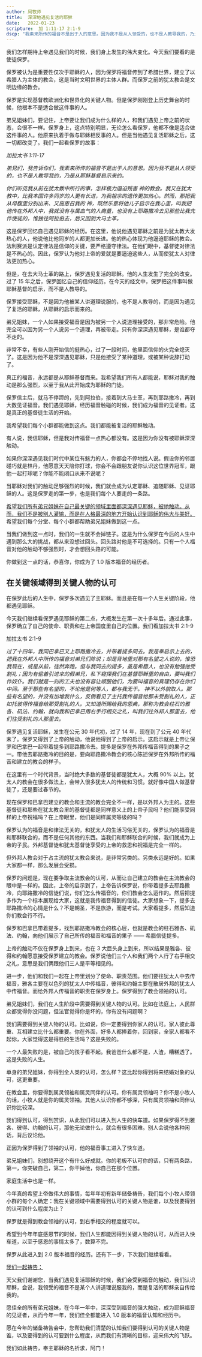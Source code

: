 ```yaml
---
author: 周牧师
title:  深深地遇见复活的耶稣
date:   2022-01-23
scripture:  加 1:11-17 2:1-9
dscp: "我素来所传的福音不是出于人的意思。因为我不是从人领受的，也不是人教导我的，乃是从耶稣基督启示来的……你们听见我从前在犹太教中所行的事，怎样极力逼迫残害 神的教会。我又在犹太教中，比我本国许多同岁的人更有长进，为我祖宗的遗传更加热心。"
---
```


我们怎样期待上帝遇见我们的时候，我们身上发生的伟大变化。今天我们要看的是使徒保罗。

保罗被认为是重要性仅次于耶稣的人，因为保罗将福音传到了希腊世界，建立了以希腊人为主体的教会，这是当时文明世界的主体人群。而保罗之前的犹太教会是文明边缘的教会。


保罗是实现基督教欧洲化和世界化的关键人物。但是保罗刚刚登上历史舞台的时候，他根本不是适合做这件事的人。

弟兄姐妹们，要记住，上帝要让我们成为什么样的人，和我们遇见上帝之前的状态，会很不一样。保罗身上，这点特别明显，无论怎么看保罗，他都不像是适合做这件事的人。他原来执着于做与耶稣相反事的人。但是当他遇见复活耶稣之后，这一切都改变了。我们一起看保罗的故事：

*加拉太书 1:11-17*

*弟兄们，我告诉你们，我素来所传的福音不是出于人的意思。因为我不是从人领受的，也不是人教导我的，乃是从耶稣基督启示来的。*

*你们听见我从前在犹太教中所行的事，怎样极力逼迫残害 神的教会。我又在犹太教中，比我本国许多同岁的人更有长进，为我祖宗的遗传更加热心。然而，那把我从母腹里分别出来、又施恩召我的 神，既然乐意将他儿子启示在我心里，叫我把他传在外邦人中，我就没有与属血气的人商量，也没有上耶路撒冷去见那些比我先作使徒的，惟独往阿拉伯去，后又回到大马士革。*

这是保罗回忆自己遇见耶稣的经历。在这里，他说他遇见耶稣之前是为犹太教大发热心的人，他说他比他同岁的人都更加长进。他的热心体现为他逼迫耶稣的教会。法利赛派是认定律法是信仰的关键，要严格遵守律法。在他们眼中，基督徒对律法是不热心的。因此，保罗认为他对上帝的爱就是要逼迫这些人，从而使犹太人对律法更加热心。

但是，在去大马士革的路上，保罗遇见复活的耶稣。他的人生发生了完全的改变。过了 15 年之后，保罗回忆自己的信仰经历。在今天的经文中，保罗把这件事叫做耶稣基督的启示，而不是人教导的。

保罗接受耶稣，不是因为他被某人讲道理说服的，也不是人教导的，而是因为遇见了复活的耶稣，从耶稣的启示而来的。

弟兄姐妹，一个人如果接受福音是因为被另一个人说道理接受的，那非常危险。他完全可以因为另一个人说另一个道理，再被带走。只有你深深遇见耶稣，是谁都夺不走的。

非常不幸，有些人刚开始信的挺热心，过了一段时间，他里面信仰的火完全熄灭了。这是因为他不是深深遇见耶稣，只是他接受了某种道理，或被某种说辞打动了。

真正的福音，永远都是从耶稣基督而来。我希望我们所有人都能说，耶稣对我的触动是那么强烈，以至于我从此开始成为耶稣的门徒。

保罗信主后，就马不停蹄的，先到阿拉伯，接着到大马士革，再到耶路撒冷，再到大数见证福音。我们遇见耶稣，经历福音触碰的时候，我们成为福音的见证者。这是真正的基督徒生活的开始。

我希望我们每个小群都能做到这点。我们都能被复活的耶稣触动。

有人说，我信耶稣，但是我对传福音一点热心都没有。这是因为你没有被耶稣深深触动。

如果你深深遇见我们时代中某位有魅力的人，你都会不停地找人说。假设你的邻居碰巧就是林丹，他愿意天天陪你打球，你会不会跟朋友说你认识这位世界冠军，跟他一起打球呢？你能不能闭口从来不说呢？

当耶稣对我们的触动足够强烈的时候，我们就会成为认定耶稣、追随耶稣、见证耶稣的人。这是保罗走的第一步，也是我们每个人要走的一条路。

<u>希望我们所有弟兄姐妹在自己最关键的领域里面都深深遇见耶稣，被祂触动。从而，我们不是被别人灌输，而是在人格最深的地方开始认识到耶稣的伟大与美好。</u>希望我们每个分堂、每个小群都帮助弟兄姐妹做到这一点。

当我们做到这一点时，我们的一生就不会掉链子。这是为什么保罗在今后的人生中遇到那么大的挑战，都从来没想过回头。回头路对他是不可选择的。只有一个人福音对他的触动不够强烈时，才会想回头路的可能。

你做到这一点的话，恭喜你，你成为了 1.0 版本福音的经历者。



## 在关键领域得到关键人物的认可

在保罗此后的人生中，保罗多次遇见了主耶稣。而且是在每一个人生关键阶段，他都遇见耶稣。

今天我们继续看保罗遇见耶稣的第二点，大概发生在第一次十多年后。通过此事，保罗确立了自己的使命、职责和在上帝国度里自己的位置。我们看加拉太书 2:1-9

加拉太书 2:1-9

*过了十四年，我同巴拿巴又上耶路撒冷去，并带着提多同去。我是奉启示上去的，把我在外邦人中所传的福音对弟兄们陈说；却是背地里对那有名望之人说的，惟恐我现在，或是从前，徒然奔跑。但与我同去的提多，虽是希腊人，也没有勉强他受割礼；因为有偷着引进来的假弟兄，私下窥探我们在基督耶稣里的自由，要叫我们作奴仆。我们就是一刻的工夫也没有容让顺服他们，为要叫福音的真理仍存在你们中间。至于那些有名望的，不论他是何等人，都与我无干。 神不以外貌取人。那些有名望的，并没有加增我什么，反倒看见了主托我传福音给那未受割礼的人，正如托彼得传福音给那受割礼的人。又知道所赐给我的恩典，那称为教会柱石的雅各、矶法、约翰，就向我和巴拿巴用右手行相交之礼，叫我们往外邦人那里去，他们往受割礼的人那里去。*

保罗遇见复活耶稣，发生在公元 30 年代初，过了 14 年，现在到了公元 40 年代末了。保罗又得到了上帝的触动，他说他得到了上帝的启示。这启示就是上帝让保罗和巴拿巴一起带着提多到耶路撒冷去。提多是保罗在外邦传福音得到的果子之一。带他去耶路撒冷的目的是，要向耶路撒冷教会的核心陈述保罗在外邦所传的福音和建立的教会的样子。

在这里有一个时代背景，当时绝大多数的基督徒都是犹太人，大概 90% 以上。犹太人的教会在很多做法上，会带入很多犹太人的传统和习惯。就好像中国人做基督徒了，还是要过春节的。

现在保罗和巴拿巴建立的教会和主流的教会完全不一样，是以外邦人为主的。这些基督徒和那些在犹太教会里的基督徒都是同样意义上的上帝子民吗？他们能享受同样的上帝祝福吗？在上帝眼里，他们是同样属灵等级的吗？

保罗认为的福音是和律法无关的，和犹太人的生活习俗无关的，保罗认为的福音是和耶稣联合的，而不是任何其他的东西。当我们和耶稣联合的时候，我们就成为上帝的子民。外邦基督徒和犹太基督徒享受的上帝的救恩和祝福是完全一样的。

但外邦人教会对于占主流的犹太教会来说，是非常另类的。另类永远是好的。如果大家都一样，那么发展会受损。

保罗的问题是，现在要争取主流教会的认可，从而让自己建立的教会在主流教会的眼中是一样的。因此，上帝的启示到了，上帝告诉保罗说，你带着提多去耶路撒冷，向耶路撒冷的信徒们说，你们怎么传福音的，你们教会怎么运作的。然后把提多作为一个标本展现给大家，这就是我传福音得到的信徒。大家想象一下，提多去耶路撒冷的心情是什么？不是朝圣，不是旅游，而是考试。大家看提多，然后知道你们教会行不行。

保罗和巴拿巴带着提多，找到耶路撒冷教会的核心层，也就是教会的柱石雅各、矶法、约翰，向他们展示了自己所传的福音和福音的果子 —— 希腊信徒提多。

上帝的触动不仅在保罗身上到来，也在 3 大巨头身上到来，所以结果是雅各、彼得和约翰愿意接受保罗建立的教会。保罗说他们三个人和我们两个人行了右手相交之礼，意思是我们俩跟他们三人是平等相见的。

进一步，他们和我们一起在上帝里划分了使命、职责范围。他们要往犹太人中去传福音，雅各主要在以色列的犹太人中传福音，彼得和约翰主要在散居外邦的犹太人中传福音。而给外邦人传福音的职责在保罗身上。保罗得到了教会领袖的认可。

弟兄姐妹们，我们在人生阶段中需要得到关键人物的认可。比如在法庭上，人民群众都觉得你没问题，但法官觉得你是坏的，你有没有问题啊？

我们需要得到关键人物的认可。比如说，你一定要得到你家人的认可。家人彼此尊重、互相建立比什么都重要。你在外面，好多人都捧着你，回到家，全家人都看不起你，大家觉得这是得胜的生活吗？这是失败的。

一个人最失败的是，被自己的孩子看不起。我爸爸什么都不是，人渣，糟糕透了。这是失败的人生。

单身的弟兄姐妹，你得到全人类的认可，怎么样？这比起你得到将来结婚对象的认可，这更重要。

在教会里，你要得到属灵领袖和属灵同伴的认可。你有属灵领袖吗？你不是小牧人的话，小牧人就是你的属灵领袖。其他人认识你都不够深，只有属灵领袖和同伴认识你比较深。

我们得到认可，得到赏识，从此我们可以进入到人生的快车道。如果保罗得不到雅各、彼得、约翰的认可，那他无论做什么，就会有很多困难。别人会说他各种闲话，背后议论他。

正因为保罗得到了领袖的认可，他的福音事工进入了快车道。

弟兄姐妹们，别想绕开这个有什么好成就。你的老板不认可你的话，只有两条路，第一，你突破自己，第二，你干掉他，你自己在那个位置。

家庭生活中也是一样。

今年真的希望上帝做伟大的事情，每年年初有新年储备祷告，我们每个小牧人带领小群的每个人确定：我在关键领域中需要得到认可的关键人物是谁，以及我要得到的认可到什么程度为止？

保罗就是得到教会领袖的认可，到右手相交的程度就可以。

希望到今年年底感恩节的时候，我们人生都能因得到关键人物的认可，从而进入快车道，以至于感恩的事情太多了，数算不完。

保罗从此进入到 2.0 版本福音的经历。还有下一步，下次我们继续看看。

<u>我们一起祷告：</u>

天父我们谢谢您，当我们遇见复活耶稣的时候，我们会受到福音的触动，我们认识耶稣，会说，我领受的福音不是某个人讲道理说服我的，而是复活的耶稣亲自传给我的。

愿佳全的所有弟兄姐妹，在今年一年中，深深受到福音的强大触动，成为耶稣福音的见证者，从而今年一年，我们佳全都能进入 1.0 版本的福音认知和经历中。

愿在今年的储备祷告会中，您帮助我们清楚的认知我们要得到认可的关键人物是谁，以及要得到的认可要到什么程度，从而我们有清晰的目标，迎来伟大的飞跃。

我们如此祷告，奉主耶稣的名祈求，阿门！